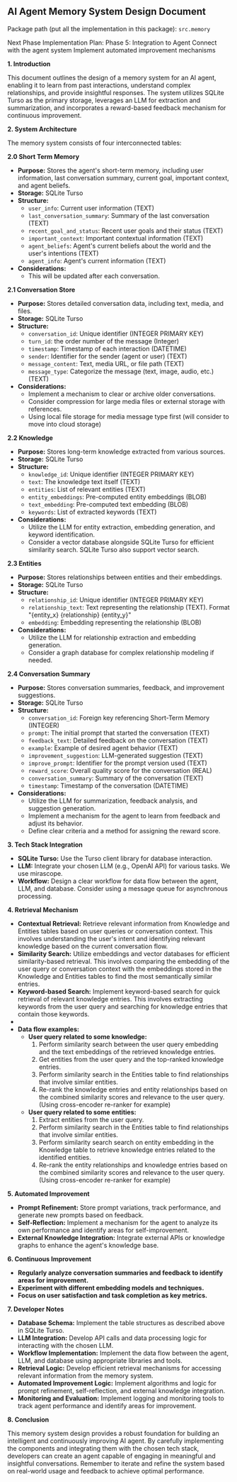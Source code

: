 ## AI Agent Memory System Design Document

Package path (put all the implementation in this package): `src.memory`



Next Phase Implementation Plan:
Phase 5: Integration to Agent
Connect with the agent system
Implement automated improvement mechanisms


**1. Introduction**

This document outlines the design of a memory system for an AI agent, enabling it to learn from past interactions, understand complex relationships, and provide insightful responses. The system utilizes SQLite Turso as the primary storage, leverages an LLM for extraction and summarization, and incorporates a reward-based feedback mechanism for continuous improvement.

**2. System Architecture**

The memory system consists of four interconnected tables:

**2.0 Short Term Memory**

* **Purpose:** Stores the agent's short-term memory, including user information, last conversation summary, current goal, important context, and agent beliefs.
* **Storage:** SQLite Turso
* **Structure:**
    * `user_info`: Current user information (TEXT)
    * `last_conversation_summary`: Summary of the last conversation (TEXT)
    * `recent_goal_and_status`: Recent user goals and their status (TEXT)
    * `important_context`: Important contextual information (TEXT)
    * `agent_beliefs`: Agent's current beliefs about the world and the user's intentions (TEXT)
    * `agent_info`: Agent's current information (TEXT)
* **Considerations:**
    * This will be updated after each conversation.


**2.1 Conversation Store**

* **Purpose:** Stores detailed conversation data, including text, media, and files.
* **Storage:** SQLite Turso
* **Structure:**
    * `conversation_id`: Unique identifier (INTEGER PRIMARY KEY)
    * `turn_id`: the order number of the message (Integer)
    * `timestamp`: Timestamp of each interaction (DATETIME)
    * `sender`: Identifier for the sender (agent or user) (TEXT)
    * `message_content`: Text, media URL, or file path (TEXT)
    * `message_type`: Categorize the message (text, image, audio, etc.) (TEXT)
* **Considerations:**
    * Implement a mechanism to clear or archive older conversations.
    * Consider compression for large media files or external storage with references.
    * Using local file storage for media message type first (will consider to move into cloud storage)

**2.2 Knowledge**

* **Purpose:** Stores long-term knowledge extracted from various sources.
* **Storage:** SQLite Turso
* **Structure:**
    * `knowledge_id`: Unique identifier (INTEGER PRIMARY KEY)
    * `text`: The knowledge text itself (TEXT)
    * `entities`: List of relevant entities (TEXT)
    * `entity_embeddings`: Pre-computed entity embeddings (BLOB)
    * `text_embedding`: Pre-computed text embedding (BLOB)
    * `keywords`: List of extracted keywords (TEXT)
* **Considerations:**
    * Utilize the LLM for entity extraction, embedding generation, and keyword identification.
    * Consider a vector database alongside SQLite Turso for efficient similarity search. SQLite Turso also support vector search.

**2.3 Entities**

* **Purpose:** Stores relationships between entities and their embeddings.
* **Storage:** SQLite Turso
* **Structure:**
    * `relationship_id`: Unique identifier (INTEGER PRIMARY KEY)
    * `relationship_text`: Text representing the relationship (TEXT). Format "{entity_x} {relationship} {entity_y}"
    * `embedding`: Embedding representing the relationship (BLOB)
* **Considerations:**
    * Utilize the LLM for relationship extraction and embedding generation.
    * Consider a graph database for complex relationship modeling if needed.

**2.4 Conversation Summary**

* **Purpose:** Stores conversation summaries, feedback, and improvement suggestions.
* **Storage:** SQLite Turso
* **Structure:**
    * `conversation_id`: Foreign key referencing Short-Term Memory (INTEGER)
    * `prompt`: The initial prompt that started the conversation (TEXT)
    * `feedback_text`: Detailed feedback on the conversation (TEXT)
    * `example`: Example of desired agent behavior (TEXT)
    * `improvement_suggestion`: LLM-generated suggestion (TEXT)
    * `improve_prompt`: Identifier for the prompt version used (TEXT)
    * `reward_score`: Overall quality score for the conversation (REAL)
    * `conversation_summary`: Summary of the conversation (TEXT)
    * `timestamp`: Timestamp of the conversation (DATETIME)
* **Considerations:**
    * Utilize the LLM for summarization, feedback analysis, and suggestion generation.
    * Implement a mechanism for the agent to learn from feedback and adjust its behavior.
    * Define clear criteria and a method for assigning the reward score.

**3. Tech Stack Integration**

* **SQLite Turso:** Use the Turso client library for database interaction.
* **LLM:** Integrate your chosen LLM (e.g., OpenAI API) for various tasks. We use mirascope.
* **Workflow:** Design a clear workflow for data flow between the agent, LLM, and database. Consider using a message queue for asynchronous processing.

**4. Retrieval Mechanism**

* **Contextual Retrieval:** Retrieve relevant information from Knowledge and Entities tables based on user queries or conversation context. This involves understanding the user's intent and identifying relevant knowledge based on the current conversation flow.
* **Similarity Search:** Utilize embeddings and vector databases for efficient similarity-based retrieval. This involves comparing the embedding of the user query or conversation context with the embeddings stored in the Knowledge and Entities tables to find the most semantically similar entries.
* **Keyword-based Search:** Implement keyword-based search for quick retrieval of relevant knowledge entries. This involves extracting keywords from the user query and searching for knowledge entries that contain those keywords.
* 
* **Data flow examples:**
    * **User query related to some knowledge:**
        1. Perform similarity search between the user query embedding and the text embeddings of the retrieved knowledge entries. 
        2. Get entities from the user query and the top-ranked knowledge entries.
        3. Perform similarity search in the Entities table to find relationships that involve similar entities.
        4. Re-rank the knowledge entries and entity relationships based on the combined similarity scores and relevance to the user query. (Using cross-encoder re-ranker for example)
    * **User query related to some entities:**
        1. Extract entities from the user query.
        2. Perform similarity search in the Entities table to find relationships that involve similar entities.
        3. Perform similarity search search on entity embedding in the Knowledge table to retrieve knowledge entries related to the identified entities.
        4. Re-rank the entity relationships and knowledge entries based on the combined similarity scores and relevance to the user query. (Using cross-encoder re-ranker for example)



**5. Automated Improvement**

* **Prompt Refinement:** Store prompt variations, track performance, and generate new prompts based on feedback.
* **Self-Reflection:** Implement a mechanism for the agent to analyze its own performance and identify areas for self-improvement.
* **External Knowledge Integration:** Integrate external APIs or knowledge graphs to enhance the agent's knowledge base.

**6. Continuous Improvement**

* **Regularly analyze conversation summaries and feedback to identify areas for improvement.**
* **Experiment with different embedding models and techniques.**
* **Focus on user satisfaction and task completion as key metrics.**

**7. Developer Notes**

* **Database Schema:** Implement the table structures as described above in SQLite Turso.
* **LLM Integration:** Develop API calls and data processing logic for interacting with the chosen LLM.
* **Workflow Implementation:** Implement the data flow between the agent, LLM, and database using appropriate libraries and tools.
* **Retrieval Logic:** Develop efficient retrieval mechanisms for accessing relevant information from the memory system.
* **Automated Improvement Logic:** Implement algorithms and logic for prompt refinement, self-reflection, and external knowledge integration.
* **Monitoring and Evaluation:** Implement logging and monitoring tools to track agent performance and identify areas for improvement.

**8. Conclusion**

This memory system design provides a robust foundation for building an intelligent and continuously improving AI agent. By carefully implementing the components and integrating them with the chosen tech stack, developers can create an agent capable of engaging in meaningful and insightful conversations. Remember to iterate and refine the system based on real-world usage and feedback to achieve optimal performance. 
